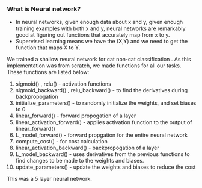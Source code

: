 ### What is Neural network?

- In neural networks, given enough data about x and y, given enough training examples with both x and y, neural networks are remarkably good at figuring out functions that accurately map from x to y.
- Supervised learning means we have the (X,Y) and we need to get the function that maps X to Y.

We trained a shallow neural network for cat non-cat classification . As this implementation
was from scratch, we made functions for all our tasks. These functions are listed below:
  1. sigmoid() , relu() - activation functions
  2. sigmoid_backward() , relu_backward() - to find the derivatives during backpropogation
  3. initialize_parameters() - to randomly initialize the weights, and set biases to 0
  4. linear_forward() - forward propogation of a layer
  5. linear_activation_forward() - applies activation function to the output of linear_forward()
  6. L_model_forward() - forward propgation for the entire neural network
  7. compute_cost() - for cost calculation
  8. linear_activation_backward() -  backpropogation of a layer
  9. L_model_backward() - uses derivatives from the previous functions to find changes to be made to
                          the weights and biases.
  10. update_parameters() - update the weights and biases to reduce the cost

  This was a 5 layer neural network.


